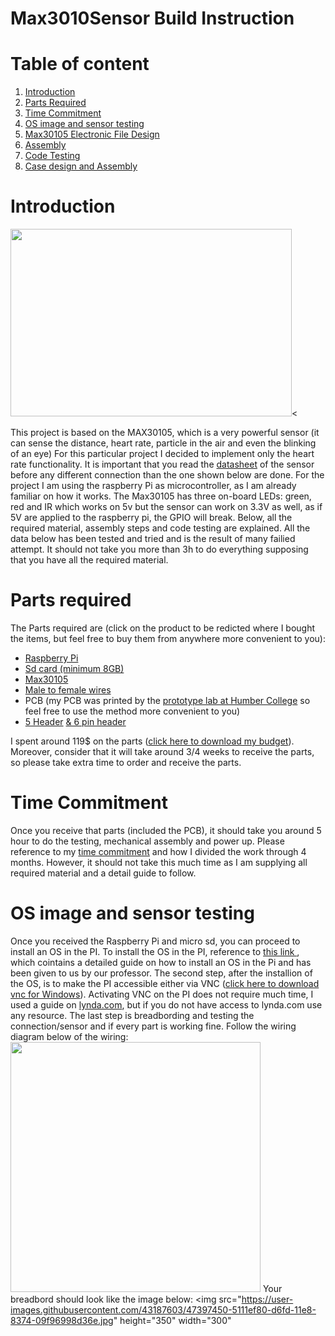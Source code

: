 # Max3010Sensor Build Instruction
# Table of content
1. [Introduction](#introdution)
2. [Parts Required](#parts-required)
3. [Time Commitment](#time-commitment)
4. [OS image and sensor testing](#os-image-and-sensor-testing)
5. [Max30105 Electronic File Design](#Max30105-Electronic-File-Design)
6. [Assembly](#assembly)
7. [Code Testing](#code-testing)
8. [Case design and Assembly](#case-design-and-assembly)

# Introduction
<img src='https://user-images.githubusercontent.com/43187603/48815301-07242580-ed0c-11e8-836c-ad78ff526679.jpg' height=300 width=450><
<!-- remember to center image -->
This project is based on the MAX30105, which is a very powerful sensor (it can sense the distance, heart rate, particle in the air and even the blinking of an eye)
For this particular project I decided to implement only the heart rate functionality.
It is important that you read the <a href="https://cdn.sparkfun.com/assets/learn_tutorials/5/7/7/MAX30105_3.pdf">datasheet</a> of the sensor before any different connection than the one shown below are done.
For the project I am using the raspberry Pi as microcontroller, as I am already familiar on how it works.
The Max30105 has three on-board LEDs: green, red and IR which works on 5v but the sensor can work on 3.3V as well, as if 5V are applied to the raspberry pi, the GPIO will break.
Below, all the required material, assembly steps and code testing are explained. All the data below has been tested and tried and is the result of many failied attempt. 
It should not take you more than 3h to do everything supposing that you have all the required material.
# Parts required
The Parts required are (click on the product to be redicted where I bought the items, but feel free to buy them from anywhere more convenient to you):
<ul>
  <li><a href="https://www.canakit.com/raspberry-pi-3-model-b-plus-ultimate-kit.html">Raspberry Pi</a></li>
  <li><a href="https://www.amazon.ca/Sandisk-Ultra-Micro-UHS-I-Adapter/dp/B073K14CVB/ref=sr_1_4?s=electronics&ie=UTF8&qid=1537837988&sr=1-4&keywords=micro%2Bsd%2Bcard%2B16gb&th=1">Sd card (minimum 8GB)</a></li>
<li><a href="https://www.sparkfun.com/products/14045"> Max30105</a></li>
<li> <a href="https://www.amazon.ca/Haobase-120pcs-Multicolored-Female-Breadboard/dp/B01DLKLL6C/ref=sr_1_1?ie=UTF8&qid=1537837802&sr=8-1&keywords=jumper+wires+male+to+female
"> Male to female wires</a></li>
  <li>PCB (my PCB was printed by the <a href="http://munro.humber.ca/~mdrk0011/">prototype lab at Humber College</a> so feel free to use the method more convenient to you)</li>
  <li><a href="https://www.digikey.ca/products/en?keywords=SAM9289-ND">5 Header</a> <a href="https://www.digikey.ca/product-detail/en/sullins-connector-solutions/PPTC051LFBN-RC/S6103-ND/807239">& 6 pin header</a></li>
</ul>
 I spent around 119$ on the parts (<a href="https://github.com/gsmann997/Max3010Sensor/blob/master/documents/budget.xlsx">click here to download my budget</a>). Moreover, consider that it will take around 3/4 weeks to receive the parts, so please take extra time to order and receive the parts.
  
  # Time Commitment
  
  Once you receive that parts (included the PCB), it should take you around 5 hour to do the testing, mechanical assembly and power up.
  Please reference to my <a href= "https://github.com/gsmann997/Max3010Sensor/blob/master/documents/schedule.pdf">time commitment</a> and how I divided the work through 4 months. 
  However, it should not take this much time as I am supplying all required material and a detail guide to follow.
  
  # OS image and sensor testing
Once you received the Raspberry Pi and micro sd, you can proceed to install an OS in the PI.
To install the OS in the PI, reference to <a href="https://github.com/six0four/StudentSenseHat/blob/master/README.md#student-raspberry-pi-image-creation-and-test-code" >this link </a>, which cointains a detailed guide on how to install an OS in the Pi and has been given to us by our professor.
The second step, after the installion of the OS, is to make the PI accessible either via VNC (<a href="">click here to download vnc for Windows</a>). Activating VNC on the PI does not require much time, I used a guide on 
<a href="https://www.lynda.com/Raspberry-Pi-tutorials/Raspberry-Pi-Essential-Training/667376-2.html">lynda.com</a>, but if you do not have access to lynda.com use any resource.
The last step is breadbording and testing the connection/sensor and if every part is working fine.
Follow the wiring diagram below of the wiring:
<img src="https://user-images.githubusercontent.com/43187603/47398817-dac4bb80-d703-11e8-8afc-d6c36e0f06ec.png" height="400" width="400">
Your breadbord should look like the image below:
<img src="https://user-images.githubusercontent.com/43187603/47397450-5111ef80-d6fd-11e8-8374-09f96998d36e.jpg" height="350" width="300"
